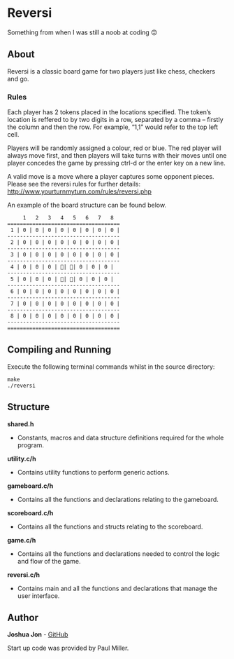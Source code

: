 # Reversi

Something from when I was still a noob at coding 🙃

## About
Reversi is a classic board game for two players just like chess, checkers and go.

### Rules

Each player has 2 tokens placed in the locations specified. The token’s location is reffered to by two digits in a row, separated by a comma – firstly the column and then the row. For example, “1,1” would refer to the top left cell.

Players will be randomly assigned a colour, red or blue. The red player will always move first, and then players will take turns with their moves until one player concedes the game by pressing ctrl-d or the enter key on a new line.

A valid move is a move where a player captures some opponent pieces. Please see the reversi rules for further details: http://www.yourturnmyturn.com/rules/reversi.php

An example of the board structure can be found below.

```
     1   2   3   4   5   6   7   8  
====================================
 1 | 0 | 0 | 0 | 0 | 0 | 0 | 0 | 0 |
------------------------------------
 2 | 0 | 0 | 0 | 0 | 0 | 0 | 0 | 0 |
------------------------------------
 3 | 0 | 0 | 0 | 0 | 0 | 0 | 0 | 0 |
------------------------------------
 4 | 0 | 0 | 0 | 🔴| 🔵| 0 | 0 | 0 |
------------------------------------
 5 | 0 | 0 | 0 | 🔵| 🔴| 0 | 0 | 0 |
------------------------------------
 6 | 0 | 0 | 0 | 0 | 0 | 0 | 0 | 0 |
------------------------------------
 7 | 0 | 0 | 0 | 0 | 0 | 0 | 0 | 0 |
------------------------------------
 8 | 0 | 0 | 0 | 0 | 0 | 0 | 0 | 0 |
------------------------------------
====================================
```

## Compiling and Running
Execute the following terminal commands whilst in the source directory:
```
make
./reversi
```
## Structure
**shared.h**
* Constants, macros and data structure definitions required for the whole program.

**utility.c/h**
* Contains utility functions to perform generic actions.

**gameboard.c/h**
* Contains all the functions and declarations relating to the gameboard.

**scoreboard.c/h**
* Contains all the functions and structs relating to the scoreboard.

**game.c/h**
* Contains all the functions and declarations needed to control the logic and flow of the game.

**reversi.c/h**
* Contains main and all the functions and declarations that manage the user interface.

## Author
**Joshua Jon** - [GitHub](https://github.com/JoshJon)

Start up code was provided by Paul Miller.
